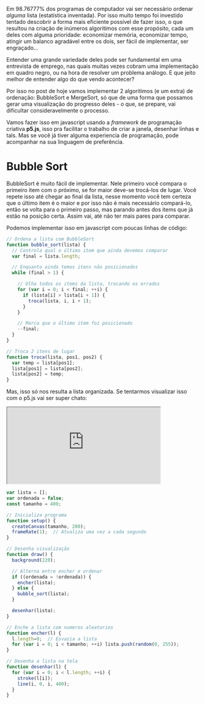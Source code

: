 
<!--
 Título:
  - Visualizando Bubble e Merge Sort em p5.js
 Sugestões de Subtítulos:
  - Computador com TOC vs Código de Barras
-->

Em 98.76777% dos programas de computador vai ser necessário ordenar *alguma*
lista (estatística inventada). Por isso muito tempo foi investido tentado
descobrir a forma mais eficiente possível de fazer isso, o que resultou na
criação de inúmeros algoritimos com esse propósito, cada um deles com alguma
prioridade: economizar memória, economizar tempo, atingir um balanco agradável
entre os dois, ser fácil de implementar, ser engraçado...

Entender uma grande variedade deles pode ser fundamental em uma entrevista de
emprego, nas quais muitas vezes cobram uma implementação em quadro negro, ou na
hora de resolver um problema análogo. E que jeito melhor de entender algo do
que vendo acontecer?

Por isso no post de hoje vamos implementar 2 algoritimos (e um extra) de
ordenação: BubbleSort e MergeSort, só que de uma forma que possamos gerar uma
visualização do progresso deles - o que, se prepare, vai dificultar
consideravelmente o processo.

Vamos fazer isso em javascript usando a *framework* de programação criativa
**p5.js**, isso pra facilitar o trabalho de criar a janela, desenhar linhas e
tals. Mas se você já tiver alguma experiencia de programação, pode acompanhar
na sua linguagem de preferência.

# Bubble Sort

BubbleSort é muito fácil de implementar. Nele primeiro você compara o primeiro
item com o próximo, se for maior deve-se trocá-los de lugar. Você repete isso
até chegar ao final da lista, nesse momento você tem certeza que o último item
é o maior e por isso não é mais necessário compará-lo, então se volta para o
primeiro passo, mas parando antes dos items que já estão na posição certa.
Assim vai, até não ter mais pares para comparar.

Podemos implementar isso em javascript com poucas linhas de código:

```javascript
// Ordena a lista com BubbleSort
function bubble_sort(lista) {
  // Controla qual o último item que ainda devemos comparar
  var final = lista.length;

  // Enquanto ainda temos itens não posicionados
  while (final > 1) {

    // Olha todos os items da lista, trocando os errados
    for (var i = 0; i < final; ++i) {
      if (lista[i] > lista[i + 1]) {
        troca(lista, i, i + 1);
      }
    }

    // Marca que o último item foi posicionado
    --final;
  }
}

// Troca 2 itens de lugar
function troca(lista, pos1, pos2) {
  var temp = lista[pos1];
  lista[pos1] = lista[pos2];
  lista[pos2] = temp;
}
```

Mas, isso só nos resulta a lista organizada. Se tentarmos visualizar isso com o
p5.js vai ser super chato:

<iframe style="width: 400px; height: 200px; overflow: hidden;" scrolling="no" frameborder="10"
src="https://editor.p5js.org/eduardommosko@gmail.com/embed/4OqLkrUQ3"></iframe>

```javascript
var lista = [];
var ordenada = false;
const tamanho = 400;

// Inicializa programa
function setup() {
  createCanvas(tamanho, 200);
  frameRate(1);  // Atualiza uma vez a cada segundo
}

// Desenha visualização
function draw() {
  background(220);

  // Alterna entre encher e ordenar
  if ((ordenada = !ordenada)) {
    encher(lista);
  } else {
    bubble_sort(lista);
  }

  desenhar(lista);
}

// Enche a lista com numeros aleatorios
function encher(l) {
  l.length=0;  // Esvazia a lista
  for (var i = 0; i < tamanho; ++i) lista.push(random(0, 255));
}

// Desenha a lista na tela
function desenhar(l) {
  for (var i = 0; i < l.length; ++i) {
    stroke(l[i]);
    line(i, 0, i, 400);
  }
}
```


